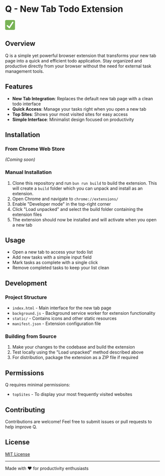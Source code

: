 # Q - New Tab Todo Extension

![Q Logo](static/icons/icon32x32.png)

## Overview

Q is a simple yet powerful browser extension that transforms your new tab page into a quick and efficient todo application. Stay organized and productive directly from your browser without the need for external task management tools.

## Features

- **New Tab Integration**: Replaces the default new tab page with a clean todo interface
- **Quick Access**: Manage your tasks right when you open a new tab
- **Top Sites**: Shows your most visited sites for easy access
- **Simple Interface**: Minimalist design focused on productivity

## Installation

### From Chrome Web Store

_(Coming soon)_

### Manual Installation

1. Clone this repository and run `bun run build` to build the extension. This will create a `build` folder which you can unpack and install as an extension.
2. Open Chrome and navigate to `chrome://extensions/`
3. Enable "Developer mode" in the top-right corner
4. Click "Load unpacked" and select the build folder containing the extension files
5. The extension should now be installed and will activate when you open a new tab

## Usage

- Open a new tab to access your todo list
- Add new tasks with a simple input field
- Mark tasks as complete with a single click
- Remove completed tasks to keep your list clean

## Development

### Project Structure

- `index.html` - Main interface for the new tab page
- `background.js` - Background service worker for extension functionality
- `static/` - Contains icons and other static resources
- `manifest.json` - Extension configuration file

### Building from Source

1. Make your changes to the codebase and build the extension
2. Test locally using the "Load unpacked" method described above
3. For distribution, package the extension as a ZIP file if required

## Permissions

Q requires minimal permissions:

- `topSites` - To display your most frequently visited websites

## Contributing

Contributions are welcome! Feel free to submit issues or pull requests to help improve Q.

## License

[MIT License](LICENSE)

---

Made with ❤️ for productivity enthusiasts
